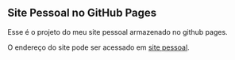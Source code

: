 ## Site Pessoal no GitHub Pages

Esse é o projeto do meu site pessoal armazenado no github pages.

O endereço do site pode ser acessado em [site pessoal](https://jesimar.github.io/Site-Pessoal/).
